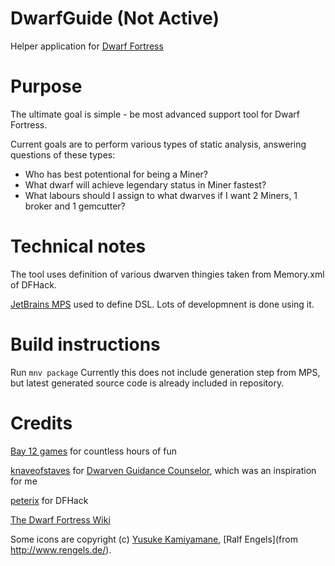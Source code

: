 DwarfGuide (Not Active) 
========
Helper application for [Dwarf Fortress](http://www.bay12games.com/dwarves/)


# Purpose
The ultimate goal is simple - be most advanced support tool for Dwarf Fortress.

Current goals are to perform various types of static analysis, answering questions of these types:

* Who has best potentional for being a Miner?
* What dwarf will achieve legendary status in Miner fastest?
* What labours should I assign to what dwarves if I want 2 Miners, 1 broker and 1 gemcutter?


# Technical notes
The tool uses definition of various dwarven thingies taken from Memory.xml of DFHack.

[JetBrains MPS](www.jetbrains.com/mps/) used to define DSL. Lots of developmnent is done using it.


# Build instructions

Run `mnv package`
Currently this does not include generation step from MPS, but latest generated source code is already included in repository.

# Credits
[Bay 12 games](http://www.bay12games.com/) for countless hours of fun

[knaveofstaves](http://www.bay12forums.com/smf/index.php?action=profile;area=summary;u=16843) for [Dwarven Guidance Counselor](http://dffd.wimbli.com/file.php?id=4238), which was an inspiration for me

[peterix](https://github.com/peterix) for DFHack

[The Dwarf Fortress Wiki](http://df.magmawiki.com/)

Some icons are copyright (c) [Yusuke Kamiyamane](http://p.yusukekamiyamane.com/), [Ralf Engels](from http://www.rengels.de/).
